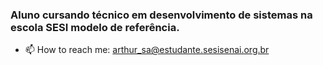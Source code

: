 ### Aluno cursando técnico em desenvolvimento de sistemas na escola SESI modelo de referência.
- 📫 How to reach me: arthur_sa@estudante.sesisenai.org.br
<!--
**arthursenais/arthursenais** is a ✨ _special_ ✨ repository because its `README.md` (this file) appears on your GitHub profile.

Here are some ideas to get you started:

- 🔭 I’m currently working on ...
- 🌱 I’m currently learning ...
- 👯 I’m looking to collaborate on ...
- 🤔 I’m looking for help with ...
- 💬 Ask me about ...

- 😄 Pronouns: ...
- ⚡ Fun fact: ...
-->
